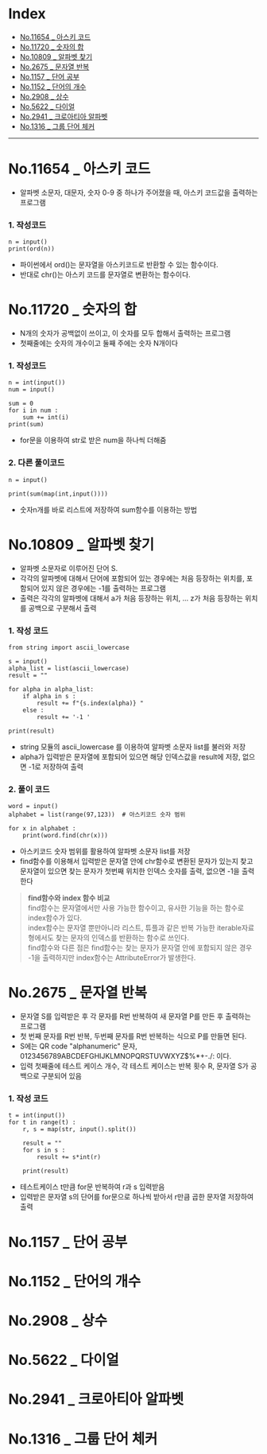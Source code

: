 # Index
- [No.11654 _ 아스키 코드](#no11654--아스키-코드)
- [No.11720 _ 숫자의 합](#no11720--숫자의-합)
- [No.10809 _ 알파벳 찾기](#no10809--알파벳-찾기)
- [No.2675 _ 문자열 반복](#no2675--문자열-반복)
- [No.1157 _ 단어 공부](#no1157--단어-공부)
- [No.1152 _ 단어의 개수](#no1152--단어의-개수)
- [No.2908 _ 상수](#no2908--상수)
- [No.5622 _ 다이얼](#no5622--다이얼)
- [No.2941 _ 크로아티아 알파벳](#no2941--크로아티아-알파벳)
- [No.1316 _ 그룹 단어 체커](#no1316--그룹-단어-체커)

--- 

# No.11654 _ 아스키 코드
- 알파벳 소문자, 대문자, 숫자 0-9 중 하나가 주어졌을 때, 아스키 코드값을 출력하는 프로그램

### 1. 작성코드
```
n = input()
print(ord(n))
```
- 파이썬에서 ord()는 문자열을 아스키코드로 반환할 수 있는 함수이다.
- 반대로 chr()는 아스키 코드를 문자열로 변환하는 함수이다.

# No.11720 _ 숫자의 합
- N개의 숫자가 공백없이 쓰이고, 이 숫자를 모두 합해서 출력하는 프로그램
- 첫째줄에는 숫자의 개수이고 둘째 주에는 숫자 N개이다

### 1. 작성코드
```
n = int(input())
num = input()

sum = 0
for i in num :
    sum += int(i)
print(sum)
```
- for문을 이용하여 str로 받은 num을 하나씩 더해줌

### 2. 다른 풀이코드
```
n = input()

print(sum(map(int,input())))
```
- 숫자n개를 바로 리스트에 저장하여 sum함수를 이용하는 방법

# No.10809 _ 알파벳 찾기
- 알파벳 소문자로 이루어진 단어 S.
- 각각의 알파벳에 대해서 단어에 포함되어 있는 경우에는 처음 등장하는 위치를, 포함되어 있지 않은 경우에는 -1를 출력하는 프로그램
- 출력은 각각의 알파벳에 대해서 a가 처음 등장하는 위치, ... z가 처음 등장하는 위치를 공백으로 구분해서 출력

### 1. 작성 코드
```
from string import ascii_lowercase

s = input()
alpha_list = list(ascii_lowercase)
result = ""

for alpha in alpha_list:
    if alpha in s :
        result += f"{s.index(alpha)} "
    else :
        result += '-1 '

print(result)
```
- string 모듈의 ascii_lowercase 를 이용하여 알파벳 소문자 list를 불러와 저장
- alpha가 입력받은 문자열에 포함되어 있으면 해당 인덱스값을 result에 저장, 없으면 -1로 저장하여 출력

### 2. 풀이 코드
```
word = input()
alphabet = list(range(97,123))  # 아스키코드 숫자 범위

for x in alphabet :
    print(word.find(chr(x))) 
```
- 아스키코드 숫자 범위를 활용하여 알파벳 소문자 list를 저장
- find함수를 이용해서 입력받은 문자열 안에 chr함수로 변환된 문자가 있는지 찾고 문자열이 있으면 찾는 문자가 첫번째 위치한 인덱스 숫자를 출력, 없으면 -1을 출력한다

> **find함수와 index 함수 비교**  
find함수는 문자열에서만 사용 가능한 함수이고, 유사한 기능을 하는 함수로 index함수가 있다.  
index함수는 문자열 뿐만아니라 리스트, 튜플과 같은 반복 가능한 iterable자료형에서도 찾는 문자의 인덱스를 반환하는 함수로 쓰인다.  
find함수와 다른 점은 find함수는 찾는 문자가 문자열 안에 포함되지 않은 경우 -1을 출력하지만 index함수는 AttributeError가 발생한다.

# No.2675 _ 문자열 반복
- 문자열 S를 입력받은 후 각 문자를 R번 반복하여 새 문자열 P를 만든 후 출력하는 프로그램
- 첫 번째 문자를 R번 반복, 두번째 문자를 R번 반복하는 식으로 P를 만들면 된다.
- S에는 QR code "alphanumeric" 문자, 0123456789ABCDEFGHIJKLMNOPQRSTUVWXYZ\$%*+-./: 이다.
- 입력 첫째줄에 테스트 케이스 개수, 각 테스트 케이스는 반복 횟수 R, 문자열 S가 공백으로 구분되어 있음

### 1. 작성 코드
```
t = int(input())
for t in range(t) :
    r, s = map(str, input().split())

    result = ""
    for s in s :
        result += s*int(r)

    print(result)
```
- 테스트케이스 t만큼 for문 반복하여 r과 s 입력받음
- 입력받은 문자열 s의 단어를 for문으로 하나씩 받아서 r만큼 곱한 문자열 저장하여 출력

# No.1157 _ 단어 공부

# No.1152 _ 단어의 개수

# No.2908 _ 상수

# No.5622 _ 다이얼

# No.2941 _ 크로아티아 알파벳

# No.1316 _ 그룹 단어 체커